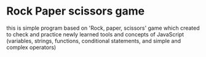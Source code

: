 # Rock Paper scissors game
this is simple program based on 'Rock, paper, scissors' game 
which created to check and practice 
newly learned tools and concepts of JavaScript
(variables, strings, functions, conditional statements, 
and simple and complex operators)
